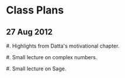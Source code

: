 Class Plans
===========


27 Aug 2012
-----------

#. Highlights from Datta's motivational chapter.

#. Small lecture on complex numbers.

#. Small lecture on Sage.

